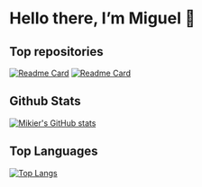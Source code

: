 # Hello there, I’m Miguel 👋 

## Top repositories
[![Readme Card](https://github-readme-stats.vercel.app/api/pin/?username=Green-Wheel&repo=MobileAPP&show_owner=true&theme=transparent&title_color=ffffff)](https://github.com/Green-Wheel/MobileAPP)
[![Readme Card](https://github-readme-stats.vercel.app/api/pin/?username=MikierXXV&repo=LAYUP&show_owner=true&theme=transparent&title_color=ffffff)](https://github.com/MikierXXV/LAYUP)
## Github  Stats
[![Mikier's GitHub stats](https://github-readme-stats.vercel.app/api?username=MikierXXV&show_icons=true&theme=transparent&title_color=ffffff)](https://github.com/MikierXXV)

## Top Languages
[![Top Langs](https://github-readme-stats.vercel.app/api/top-langs/?username=MikierXXV&langs_count=10&layout=compact&theme=transparent&title_color=ffffff&text_color=ffffff)](https://github.com/MikierXXV)
<!---
MikierXXV/MikierXXV is a ✨ special ✨ repository because its `README.md` (this file) appears on your GitHub profile.
You can click the Preview link to take a look at your changes.
--->
